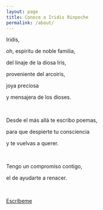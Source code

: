 ```yaml
---
layout: page
title: Conoce a Iridis Rinpoche
permalink: /about/
---
```


Iridis,

oh, espíritu de noble familia,

del linaje de la diosa Iris, 

proveniente del arcoiris, 

joya preciosa

y mensajera de los dioses. 

<br>

Desde el más allá te escribo poemas, 

para que despierte tu consciencia 

y te vuelvas a querer. 

<br>

Tengo un compromiso contigo, 

el de ayudarte a renacer.

<br>

<a href="mailto:hola@iridis.com">Escríbeme</a>  

